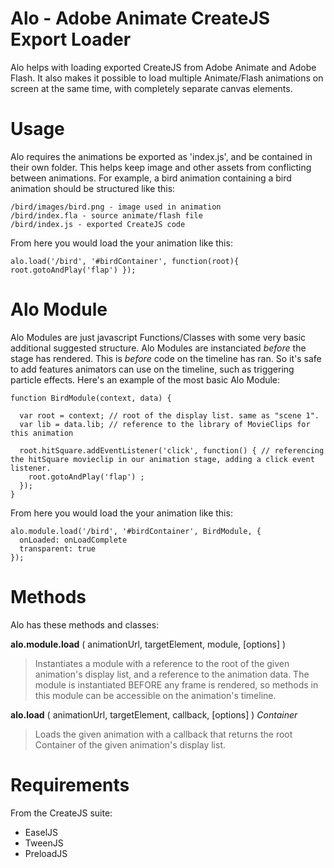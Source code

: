 # Alo - Adobe Animate CreateJS Export Loader

Alo helps with loading exported CreateJS from Adobe Animate and Adobe Flash. It also makes it possible to load multiple Animate/Flash animations on screen at the same time, with completely separate canvas elements.

# Usage

Alo requires the animations be exported as 'index.js', and be contained in their own folder. This helps keep image and other assets from conflicting between animations. For example, a bird animation containing a bird animation should be structured like this:

    /bird/images/bird.png - image used in animation
    /bird/index.fla - source animate/flash file
    /bird/index.js - exported CreateJS code

From here you would load the your animation like this:

    alo.load('/bird', '#birdContainer', function(root){ root.gotoAndPlay('flap') });

# Alo Module

Alo Modules are just javascript Functions/Classes with some very basic additional suggested structure. Alo Modules are instanciated _before_ the stage has rendered. This is _before_ code on the timeline has ran. So it's safe to add features animators can use on the timeline, such as triggering particle effects. Here's an example of the most basic Alo Module:

    function BirdModule(context, data) {

      var root = context; // root of the display list. same as "scene 1".
      var lib = data.lib; // reference to the library of MovieClips for this animation

      root.hitSquare.addEventListener('click', function() { // referencing the hitSquare movieclip in our animation stage, adding a click event listener.
        root.gotoAndPlay('flap') ;
      });
    }

From here you would load the your animation like this:

    alo.module.load('/bird', '#birdContainer', BirdModule, {
      onLoaded: onLoadComplete
      transparent: true
    });

# Methods

Alo has these methods and classes:

**alo.module.load** ( animationUrl, targetElement, module, [options] )
 > Instantiates a module with a reference to the root of the given animation's display list, and a reference to the animation data. The module is instantiated BEFORE any frame is rendered, so methods in this module can be accessible on the animation's timeline.


**alo.load** ( animationUrl, targetElement, callback, [options] ) _Container_
 > Loads the given animation with a callback that returns the root Container of the given animation's display list.

# Requirements

From the CreateJS suite: 
 * EaselJS
 * TweenJS
 * PreloadJS